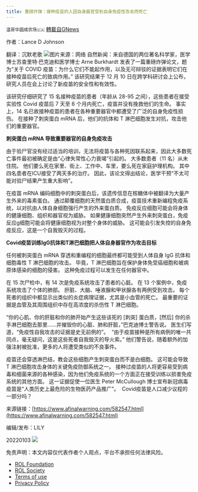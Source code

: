 ```yaml
---
title: 重磅炸弹：接种疫苗的人因自身器官受到自身免疫性攻击而死亡
---
```

`温哥华圆成农场🇨🇦` [轉載自GNews](https://gnews.org/zh-hans/1819511/)

作者：Lance D Johnson

翻译：沉默老歌
![](https://assets.gnews.org/wp-content/uploads/2022/01/covid-vaccine-study-nejm-edited.jpg)图片来源：网络
自然新闻：来自德国的两位著名科学家，医学博士苏查里特·巴克迪和医学博士 Arne Burkhardt 发表了一篇重磅炸弹论文，题为“关于 COVID 疫苗：为什么它们不能起作用，以及无可辩驳的证据表明它们在接种疫苗后死亡的致病作用。” 该研究结果于 12 月 10 日在跨学科研讨会上公布，研究人员在会上讨论了新疫苗的安全性和有效性。

该研究仔细研究了 15 名接种疫苗的患者（年龄从 28-95 之间），这些患者在接受实验性 Covid 疫苗后 7 天至 6 个月内死亡，疫苗并没有挽救他们的生命。 事实上，14 名已故接种疫苗的患者在各种重要器官中都遭受了广泛的自身免疫性损伤。 在接种了刺突蛋白 mRNA 后，他们的抗体和 T 淋巴细胞发生对抗，攻击他们的重要器官。

**刺突蛋白 mRNA 导致重要器官的自身免疫攻击**

由于验尸官没有经过适当的培训，无法将疫苗与各种死因联系起来，因此大多数死亡事件最初被确定是由“心律失常性心力衰竭”引起的。 大多数患者（11 名）从未住院。 他们要么死在家里、街上、工作中、车里，要么死在家庭护理机构。 其中四名患者在ICU接受了两天多的治疗。 因此，该论文得出结论，医学干预“不太可能对验尸结果产生重大影响”。

在疫苗 mRNA 编码细胞中的刺突蛋白后，该遗传信息在核糖体中被翻译为大量产生外来的毒素蛋白。 通过颠覆细胞的天然蛋白质合成，疫苗技术重新编程免疫系统，以对抗由人体自身细胞强行产生的外来蛋白质。 免疫反应细胞可能会将身体的健康细胞、组织和器官视为威胁。 如果健康细胞突然产生外来刺突蛋白，免疫反应g细胞可能会将健康细胞视为对整个身体的威胁。 这可能会引发失控的自身免疫反应，这是一个自我毁灭的过程。

**Covid疫苗训练IgG抗体和T淋巴细胞把人体自身器官作为攻击目标**

任何被刺突蛋白 mRNA 穿透和重编程的细胞最终都可能受到人体自身 IgG 抗体和细胞毒性 T 淋巴细胞的攻击。 毕竟，T 淋巴细胞旨在保护身体免受癌细胞和被病原体感染的细胞的侵害。 这种免疫过程可以发生在任何器官中。

在 15 次尸检中，有 14 次是免疫系统攻击了患者的心脏。 在 13 个案例中，免疫系统攻击了个体的肺部。 肝脏、大脑、唾液腺和甲状腺各有两例受到攻击。 每个死者的组织中都显示出类似的炎症病理证据，尤其是小血管的死亡。 最重要的证据是血管及其周围组织中存在高浓度的杀伤性 T 淋巴细胞。

“你的心肌、你的肝脏和你的肺开始产生这些该死的 [刺突] 蛋白质，[然后] 你的杀手淋巴细胞去那里……并摧毁你的心脏、肺和肝脏，”巴克迪博士警告说。 医生们写道，“免疫性自我攻击的证据是史无前例的”。  “由于疫苗接种是所有病例的唯一共同点，毫无疑问，这是这些死者自我毁灭的导火索。” 他们警告说，随着额外的加强注射被批准，更多的人将遭受类似的不良事件。

疫苗还会穿透淋巴结，教会这些细胞产生刺突蛋白而不是白细胞。 这可能会导致 T 淋巴细胞攻击身体的关键免疫防御系统之一。 接种过疫苗的人将更容易受到病毒和细菌来源的各种感染，因为他们免疫系统的一个方面正在接受训练以损害免疫系统的其他方面。 这一证据促使一位医生 Peter McCullough 博士宣布新冠病毒疫苗是“人类历史上最危险的生物医药产品推广”。  Covid疫苗是人口减少议程的一部分吗？

来源链接：[https://www.afinalwarning.com/582547.html](https://www.afinalwarning.com/582547.html)

编辑/发布：LILY

20220103
![](https://assets.gnews.org/wp-content/uploads/2021/11/農場文宣-1.jpg)


 

免责声明：本文内容仅代表作者个人观点，平台不承担任何法律风险。

- [ROL Foundation](https://rolfoundation.org/)
- [ROL Society](https://rolsociety.org/)
- [Terms of use](https://gnews.org/terms-of-use-3/)
- [Privacy Policy](https://gnews.org/privacy-policy/)
